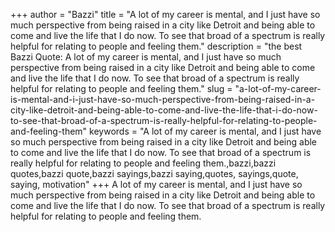+++
author = "Bazzi"
title = "A lot of my career is mental, and I just have so much perspective from being raised in a city like Detroit and being able to come and live the life that I do now. To see that broad of a spectrum is really helpful for relating to people and feeling them."
description = "the best Bazzi Quote: A lot of my career is mental, and I just have so much perspective from being raised in a city like Detroit and being able to come and live the life that I do now. To see that broad of a spectrum is really helpful for relating to people and feeling them."
slug = "a-lot-of-my-career-is-mental-and-i-just-have-so-much-perspective-from-being-raised-in-a-city-like-detroit-and-being-able-to-come-and-live-the-life-that-i-do-now-to-see-that-broad-of-a-spectrum-is-really-helpful-for-relating-to-people-and-feeling-them"
keywords = "A lot of my career is mental, and I just have so much perspective from being raised in a city like Detroit and being able to come and live the life that I do now. To see that broad of a spectrum is really helpful for relating to people and feeling them.,bazzi,bazzi quotes,bazzi quote,bazzi sayings,bazzi saying,quotes, sayings,quote, saying, motivation"
+++
A lot of my career is mental, and I just have so much perspective from being raised in a city like Detroit and being able to come and live the life that I do now. To see that broad of a spectrum is really helpful for relating to people and feeling them.
